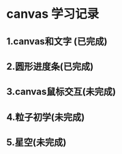 # canvas 学习记录

## 1.canvas和文字 (已完成)

## 2.圆形进度条(已完成)

## 3.canvas鼠标交互(未完成)

## 4.粒子初学(未完成)

## 5.星空(未完成)

